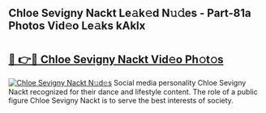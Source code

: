 ## Chloe Sevigny Nackt Le𝚊k𝚎d N𝚞𝚍es - Part-81a Photos Vid𝚎o Le𝚊ks kAklx

# <h2><a href="http://fb37aay.evod.top/?m=Chloe+Sevigny+Nackt">🔗 👉🔴 Chloe Sevigny Nackt Vid𝚎o Ph𝚘t𝚘s</a></h2>

[![Chloe Sevigny Nackt N𝚞d𝚎s](https://i.imgur.com/8V9OHl7.gif)](http://fb37aay.evod.top/?m=Chloe+Sevigny+Nackt)
Social media personality Chloe Sevigny Nackt recognized for their dance and lifestyle content. The role of a public figure Chloe Sevigny Nackt is to serve the best interests of society. 
